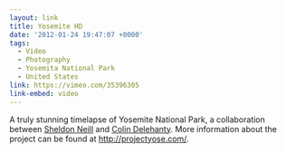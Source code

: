 ```yaml
---
layout: link
title: Yosemite HD
date: '2012-01-24 19:47:07 +0000'
tags:
  - Video
  - Photography
  - Yosemita National Park
  - United States
link: https://vimeo.com/35396305
link-embed: video
---
```

A truly stunning timelapse of Yosemite National Park, a collaboration between [Sheldon Neill][1] and [Colin Delehanty][2]. More information about the project can be found at <http://projectyose.com/>.

[1]: http://sheldonneill.com/
[2]: http://cdelehanty.com/